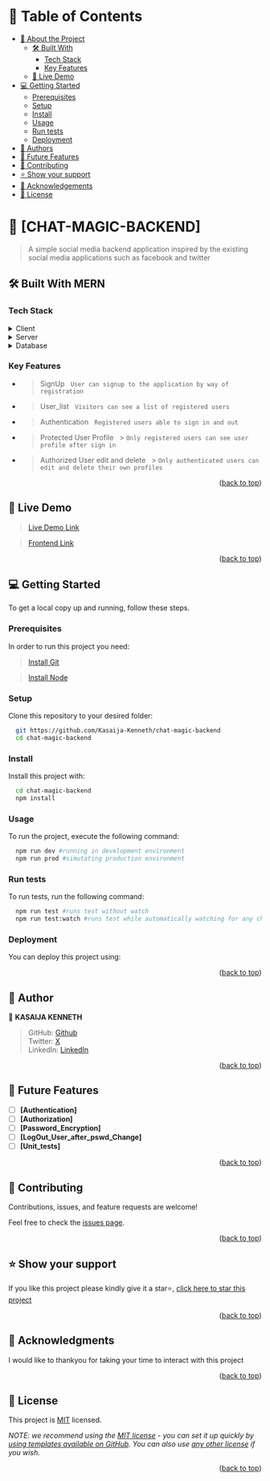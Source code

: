 <a name="readme-top"></a>

# 📗 Table of Contents

- [📖 About the Project](#about-project)
  - [🛠 Built With](#built-with)
    - [Tech Stack](#tech-stack)
    - [Key Features](#key-features)
  - [🚀 Live Demo](#live-demo)
- [💻 Getting Started](#getting-started)
  - [Prerequisites](#prerequisites)
  - [Setup](#setup)
  - [Install](#install)
  - [Usage](#usage)
  - [Run tests](#run-tests)
  - [Deployment](#deployment)
- [👥 Authors](#authors)
- [🔭 Future Features](#future-features)
- [🤝 Contributing](#contributing)
- [⭐️ Show your support](#support)
- [🙏 Acknowledgements](#acknowledgements)
- [📝 License](#license)

<!-- PROJECT DESCRIPTION -->

# 📖 [CHAT-MAGIC-BACKEND] <a name="about-project"></a>

> A simple social media backend application inspired by the existing social
> media applications such as facebook and twitter

## 🛠 Built With <a name="built-with">MERN</a>

### Tech Stack <a name="tech-stack"></a>

<details>
  <summary>Client</summary>
  <ul>
    <li><a href="https://reactjs.org/">React.js</a></li>
  </ul>
</details>

<details>
  <summary>Server</summary>
  <ul>
    <li><a href="https://expressjs.com/">Express</a></li>
  </ul>
</details>

<details>
<summary>Database</summary>
  <ul>
    <li><a href="https://www.mongodb.com/">MongoDB</a></li>
  </ul>
</details>

<!-- Features -->

### Key Features <a name="key-features"></a>

- > SignUp &nbsp; `User can signup to the application by way of registration`
- > User_list &nbsp; `Visitors can see a list of registered users`
- > Authentication &nbsp; `Registered users able to sign in and out`
- > Protected User Profile &nbsp; >
  > `Only registered users can see user profile after sign in`
- > Authorized User edit and delete &nbsp; >
  > `Only authenticated users can edit and delete their own profiles`

<p align="right">(<a href="#readme-top">back to top</a>)</p>

<!-- LIVE DEMO -->

## 🚀 Live Demo <a name="live-demo"></a>

> [Live Demo Link]()

> [Frontend Link](https://github.com/Kasaija-Kenneth/chat-magic-frontend)

<p align="right">(<a href="#readme-top">back to top</a>)</p>

<!-- GETTING STARTED -->

## 💻 Getting Started <a name="getting-started"></a>

To get a local copy up and running, follow these steps.

### Prerequisites

In order to run this project you need:

> [Install Git](https://git-scm.com/)

> [Install Node](https://nodejs.org/en)

### Setup

Clone this repository to your desired folder:

```sh
  git https://github.com/Kasaija-Kenneth/chat-magic-backend
  cd chat-magic-backend
```

### Install

Install this project with:

```sh
  cd chat-magic-backend
  npm install
```

### Usage

To run the project, execute the following command:

```sh
  npm run dev #running in development environment
  npm run prod #simutating production environment
```

### Run tests

To run tests, run the following command:

```sh
  npm run test #runs test without watch
  npm run test:watch #runs test while automatically watching for any changes in code
```
### Deployment

You can deploy this project using:

<!--
Example:

```sh

```
 -->

<p align="right">(<a href="#readme-top">back to top</a>)</p>

<!-- AUTHORS -->

## 👥 Author <a name="authors"></a>

👤 **KASAIJA KENNETH**

> GitHub: [Github](https://github.com/Kasaija-Kenneth)</br> Twitter:
> [X](https://twitter.com/kenn_ug)</br> LinkedIn:
> [LinkedIn](https://linkedin.com/in/kasaija-kenneth)

<p align="right">(<a href="#readme-top">back to top</a>)</p>

<!-- FUTURE FEATURES -->

## 🔭 Future Features <a name="future-features"></a>

- [ ] **[Authentication]**
- [ ] **[Authorization]**
- [ ] **[Password_Encryption]**
- [ ] **[LogOut_User_after_pswd_Change]**
- [ ] **[Unit_tests]**
<p align="right">(<a href="#readme-top">back to top</a>)</p>

<!-- CONTRIBUTING -->

## 🤝 Contributing <a name="contributing"></a>

Contributions, issues, and feature requests are welcome!

Feel free to check the
[issues page](https://github.com/Kasaija-Kenneth/chat-magic-backend/issues).

<p align="right">(<a href="#readme-top">back to top</a>)</p>

<!-- SUPPORT -->

## ⭐️ Show your support <a name="support"></a>

If you like this project please kindly give it a star⭐,
[click here to star this project](https://github.com/Kasaija-Kenneth?tab=repositories)

<p align="right">(<a href="#readme-top">back to top</a>)</p>

<!-- ACKNOWLEDGEMENTS -->

## 🙏 Acknowledgments <a name="acknowledgements"></a>

I would like to thankyou for taking your time to interact with this project

<p align="right">(<a href="#readme-top">back to top</a>)</p>

<!-- LICENSE -->

## 📝 License <a name="license"></a>

This project is [MIT](./LICENSE) licensed.

_NOTE: we recommend using the
[MIT license](https://choosealicense.com/licenses/mit/) - you can set it up
quickly by
[using templates available on GitHub](https://docs.github.com/en/communities/setting-up-your-project-for-healthy-contributions/adding-a-license-to-a-repository).
You can also use [any other license](https://choosealicense.com/licenses/) if
you wish._

<p align="right">(<a href="#readme-top">back to top</a>)</p>
